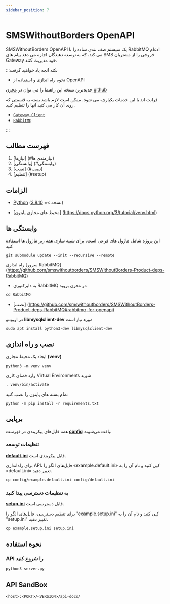 ```yaml
---
sidebar_position: 7
---
```


# SMSWithoutBorders OpenAPI

SMSWithoutBorders OpenAPI یک سیستم صف بندی ساده را با RabbitMQ ادغام می کند، که به توسعه دهندگان اجازه می دهد پیام های SMS خروجی را از مشتریان Gateway خود مدیریت کنند.

:::نکته آنچه یاد خواهید گرفت

- نحوه راه اندازی و استفاده از OpenAPI

جدیدترین نسخه این راهنما را می توان در [ مخزن github](https://github.com/smswithoutborders/SMSWithoutBorders-OpenAPI)

فرانت اند با این خدمات یکپارچه می شود. ممکن است لازم باشد بسته به قسمتی که روی آن کار می کنید آنها را تنظیم کنید.

- [`Gateway Client`](https://github.com/smswithoutborders/SMSWithoutBorders-Gateway-Client)
- [`RabbitMQ`](https://github.com/smswithoutborders/SMSWithoutBorders-Product-deps-RabbitMQ)

:::

## فهرست مطالب

1. [نیازها] (#نیازمندی ها)
2. [وابستگی] (#وابستگی)
3. [نصب] (#نصب)
4. [تنظیم] (#setup)

## الزامات

- [Python](https://www.python.org/) (نسخه >= [3.8.10](https://www.python.org/downloads/release/python-3810/))

- [محیط های مجازی پایتون] (https://docs.python.org/3/tutorial/venv.html)

## وابستگی ها

این پروژه شامل ماژول های فرعی است. برای شبیه سازی همه زیر ماژول ها استفاده کنید

```
git submodule update --init --recursive --remote
```

راه اندازی [سرور RabbitMQ] (https://github.com/smswithoutborders/SMSWithoutBorders-Product-deps-RabbitMQ)

- به دایرکتوری RabbitMQ در مخزن بروید

```
cd RabbitMQ
```

- [نصب] (https://github.com/smswithoutborders/SMSWithoutBorders-Product-deps-RabbitMQ#rabbitmq-for-openapi)

در اوبونتو **libmysqlclient-dev** مورد نیاز است

```
sudo apt install python3-dev libmysqlclient-dev
```

## نصب و راه اندازی

ایجاد یک محیط مجازی **(venv)**

```
python3 -m venv venv
```

وارد فضای کاری Virtual Environments شوید

```
. venv/bin/activate
```

تمام بسته های پایتون را نصب کنید

```
python -m pip install -r requirements.txt
```

## برپایی

همه فایل‌های پیکربندی در فهرست **[config](https://github.com/smswithoutborders/SMSWithoutBorders-OpenAPI/tree/main/config)** یافت می‌شوند.

### تنظیمات توسعه

**[default.ini](https://github.com/smswithoutborders/SMSWithoutBorders-OpenAPI/tree/main/config/example.default.ini)** فایل پیکربندی است.

برای راه‌اندازی API، فایل‌های الگو را «example.default.ini» کپی کنید و نام آن را به «default.ini» تغییر دهید.

```
cp config/example.default.ini config/default.ini
```

### به تنظیمات دسترسی پیدا کنید

**[setup.ini](https://github.com/smswithoutborders/SMSWithoutBorders-OpenAPI/tree/main/example.setup.ini)** فایل دسترسی است.

برای تنظیم دسترسی، فایل‌های الگو را "example.setup.ini" کپی کنید و نام آن را به "setup.ini" تغییر دهید.

```
cp example.setup.ini setup.ini
```

## نحوه استفاده

### API را شروع کنید

```bash
python3 server.py
```

## API SandBox

```
<host>:<PORT>/<VERSION>/api-docs/
```
